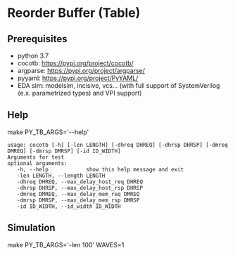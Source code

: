 # Reorder Buffer (Table)
## Prerequisites
* python 3.7 
* cocotb: https://pypi.org/project/cocotb/
* argparse: https://pypi.org/project/argparse/
* pyyaml: https://pypi.org/project/PyYAML/
* EDA sim: modelsim, incisive, vcs... (with full support of SystemVerilog (e.x. parametrized types) and VPI support)

## Help
make PY_TB_ARGS='--help'
~~~~
usage: cocotb [-h] [-len LENGTH] [-dhreq DHREQ] [-dhrsp DHRSP] [-dmreq DMREQ] [-dmrsp DMRSP] [-id ID_WIDTH]
Arguments for test
optional arguments:
   -h, --help            show this help message and exit
   -len LENGTH, --length LENGTH
   -dhreq DHREQ, --max_delay_host_req DHREQ
   -dhrsp DHRSP, --max_delay_host_rsp DHRSP
   -dmreq DMREQ, --max_delay_mem_req DMREQ
   -dmrsp DMRSP, --max_delay_mem_rsp DMRSP
   -id ID_WIDTH, --id_width ID_WIDTH
~~~~
## Simulation
make PY_TB_ARGS='-len 100' WAVES=1

